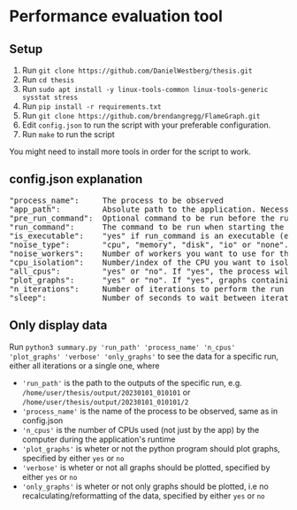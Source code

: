 # Performance evaluation tool

## Setup

1. Run `git clone https://github.com/DanielWestberg/thesis.git`
2. Run `cd thesis`
3. Run `sudo apt install -y linux-tools-common linux-tools-generic sysstat stress`
4. Run `pip install -r requirements.txt`
5. Run `git clone https://github.com/brendangregg/FlameGraph.git`
6. Edit `config.json` to run the script with your preferable configuration.
7. Run `make` to run the script

You might need to install more tools in order for the script to work.

## config.json explanation

<pre>
"process_name":     The process to be observed
"app_path":         Absolute path to the application. Necessary if run command is an executable
"pre_run_command":  Optional command to be run before the run command. Leave blank if none
"run_command":      The command to be run when starting the observability tools
"is_executable":    "yes" if run_command is an executable (ex: "./app"), "no" if not
"noise_type":       "cpu", "memory", "disk", "io" or "none". Multiple can be chosen (except "none") by adding comma (ex: "cpu, io")
"noise_workers":    Number of workers you want to use for the noise
"cpu_isolation":    Number/index of the CPU you want to isolate the process on. Groups/sets of CPUs are not supported
"all_cpus":         "yes" or "no". If "yes", the process will run on all CPUs and ignore the CPU isolation
"plot_graphs":      "yes" or "no". If "yes", graphs containing data over the application's runtime will be displayed
"n_iterations":     Number of iterations to perform the run command
"sleep":            Number of seconds to wait between iterations
</pre>

## Only display data

Run `python3 summary.py 'run_path' 'process_name' 'n_cpus' 'plot_graphs' 'verbose' 'only_graphs'` to see the data for a specific run, either all iterations or a single one, where

- `'run_path'` is the path to the outputs of the specific run, e.g. `/home/user/thesis/output/20230101_010101` or `/home/user/thesis/output/20230101_010101/2`
- `'process_name'` is the name of the process to be observed, same as in config.json
- `'n_cpus'` is the number of CPUs used (not just by the app) by the computer during the application's runtime
- `'plot_graphs'` is wheter or not the python program should plot graphs, specified by either `yes` or `no`
- `'verbose'` is wheter or not all graphs should be plotted, specified by either `yes` or `no`
- `'only_graphs'` is wheter or not only graphs should be plotted, i.e no recalculating/reformatting of the data, specified by either `yes` or `no`
